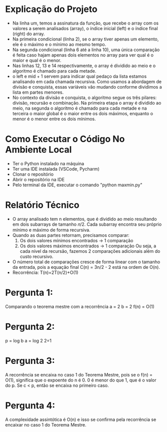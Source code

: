 # Explicação do Projeto
- Na linha um, temos a assinatura da função, que recebe o array com os valores a serem analisados (array), o índice inicial (left) e o índice final (right) do array.
- Na primeira condicional (linha 2), se o array tiver apenas um elemento, ele é o máximo e o mínimo ao mesmo tempo.
- Na segunda condicional (linha 6 até a linha 10), uma única comparação é feita caso hajam apenas dois elementos no array para ver qual é o maior e qual é o menor.
- Nas linhas 12, 13 e 14 respectivamente, o array é dividido ao meio e o algoritmo é chamado para cada metade.
- o left e mid + 1 servem para indicar qual pedaço da lista estamos analisando em cada chamada recursiva. Como usamos a abordagem de divisão e conquista, essas variáveis vão mudando conforme dividimos a lista em partes menores.
- No contexto da divisão e conquista, o algoritmo segue os três pilares: divisão, recursão e combinação. Na primeira etapa o array é dividido ao meio, na segunda o algoritmo é chamado para cada metade e na terceira o maior global é o maior entre os dois máximos, enquanto o menor é o menor entre os dois mínimos.

# Como Executar o Código No Ambiente Local
- Ter o Python instalado na máquina
- Ter uma IDE instalada (VSCode, Pycharm)
- Clonar o repositório
- Abrir o repositório na IDE
- Pelo terminal da IDE, executar o comando "python maxmin.py"

# Relatório Técnico
- O array analisado tem n elementos, que é dividido ao meio resultando em dois subarrays de tamanho 𝑛/2. Cada subarray encontra seu próprio mínimo e máximo de forma recursiva.
- Quando as duas partes retornam, precisamos comparar:
    1. Os dois valores mínimos encontrados → 1 comparação
    2. Os dois valores máximos encontrados → 1 comparação
Ou seja, a cada nível da recursão, fazemos 2 comparações adicionais além do custo recursivo.
- O número total de comparações cresce de forma linear com o tamanho da entrada, pois a equação final C(n) = 3n/2 - 2 está na ordem de 
O(n).
- Recorrência: T(n)=2T(n/2)+O(1)

# Pergunta 1: 
Comparando o teorema mestre com a recorrência
a = 2
b = 2
f(n) = O(1)

# Pergunta 2: 
p = log b a = log 2 2=1

# Pergunta 3: 
A recorrência se encaixa no caso 1 do Teorema Mestre, pois se o f(n) = O(1), significa que o expoente do n é 0. 0 é menor do que 1, que é o valor do p. Se c < p, então se encaixa no primeiro caso.

# Pergunta 4: 
A complexidade assintótica é O(n) e isso se confirma pela recorrência se encaixar no caso 1 do Teorema Mestre.